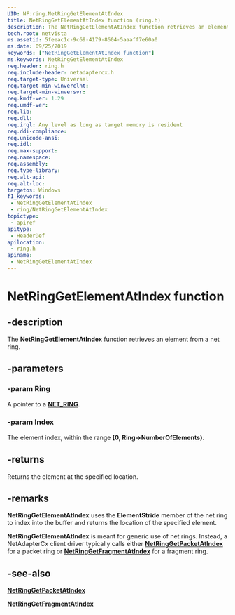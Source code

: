 ```yaml
---
UID: NF:ring.NetRingGetElementAtIndex
title: NetRingGetElementAtIndex function (ring.h)
description: The NetRingGetElementAtIndex function retrieves an element from a net ring.
tech.root: netvista
ms.assetid: 5feeac1c-9c69-4179-8604-5aaaff7e60a0
ms.date: 09/25/2019
keywords: ["NetRingGetElementAtIndex function"]
ms.keywords: NetRingGetElementAtIndex
req.header: ring.h
req.include-header: netadaptercx.h
req.target-type: Universal
req.target-min-winverclnt: 
req.target-min-winversvr: 
req.kmdf-ver: 1.29
req.umdf-ver: 
req.lib: 
req.dll: 
req.irql: Any level as long as target memory is resident
req.ddi-compliance: 
req.unicode-ansi: 
req.idl: 
req.max-support: 
req.namespace: 
req.assembly: 
req.type-library: 
req.alt-api: 
req.alt-loc: 
targetos: Windows
f1_keywords:
 - NetRingGetElementAtIndex
 - ring/NetRingGetElementAtIndex
topictype:
 - apiref
apitype:
 - HeaderDef
apilocation:
 - ring.h
apiname:
 - NetRingGetElementAtIndex
---
```


# NetRingGetElementAtIndex function


## -description

The **NetRingGetElementAtIndex** function retrieves an element from a net ring.

## -parameters

### -param Ring

A pointer to a [**NET_RING**](../ring/ns-ring-_net_ring.md).

### -param Index

The element index, within the range **[0, Ring->NumberOfElements)**.

## -returns

Returns the element at the specified location.

## -remarks

**NetRingGetElementAtIndex** uses the **ElementStride** member of the net ring to index into the buffer and returns the location of the specified element.

**NetRingGetElementAtIndex** is meant for generic use of net rings. Instead, a NetAdapterCx client driver typically calls either [**NetRingGetPacketAtIndex**](../ring/nf-ring-netringgetpacketatindex.md) for a packet ring or [**NetRingGetFragmentAtIndex**](../ring/nf-ring-netringgetfragmentatindex.md) for a fragment ring.

## -see-also

[**NetRingGetPacketAtIndex**](../ring/nf-ring-netringgetpacketatindex.md)

[**NetRingGetFragmentAtIndex**](../ring/nf-ring-netringgetfragmentatindex.md)

